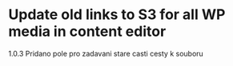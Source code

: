 # Update old links to S3 for all WP media in content editor

1.0.3 Pridano pole pro zadavani stare casti cesty k souboru
